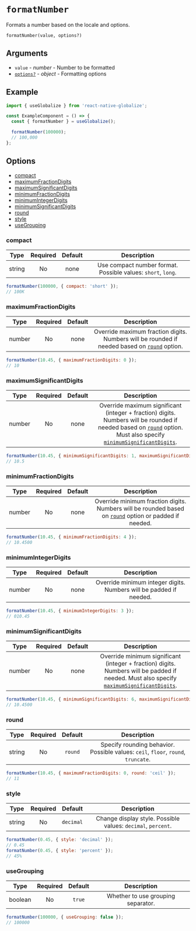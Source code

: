 # `formatNumber`

Formats a number based on the locale and options.

`formatNumber(value, options?)`

## Arguments

- `value` - *number* - Number to be formatted
- [`options?`](#options) - *object* - Formatting options

## Example

```js
import { useGlobalize } from 'react-native-globalize';

const ExampleComponent = () => {
  const { formatNumber } = useGlobalize();

  formatNumber(100000);
  // 100,000
};
```

## Options

- [compact](#compact)
- [maximumFractionDigits](#maximumfractiondigits)
- [maximumSignificantDigits](#maximumsignificantdigits)
- [minimumFractionDigits](#minimumfractiondigits)
- [minimumIntegerDigits](#minimumintegerdigits)
- [minimumSignificantDigits](#minimumsignificantdigits)
- [round](#round)
- [style](#style)
- [useGrouping](#usegrouping)

### compact

|  Type  | Required | Default | Description |
| :----: | :------: | :-----: | :---------: |
| string |    No    |   none  | Use compact number format. Possible values: `short`, `long`. |

```js
formatNumber(100000, { compact: 'short' });
// 100K
```

### maximumFractionDigits

|  Type  | Required | Default | Description |
| :----: | :------: | :-----: | :---------: |
| number |    No    |   none  | Override maximum fraction digits. Numbers will be rounded if needed based on [`round`](#round) option. |

```js
formatNumber(10.45, { maximumFractionDigits: 0 });
// 10
```

### maximumSignificantDigits

|  Type  | Required | Default | Description |
| :----: | :------: | :-----: | :---------: |
| number |    No    |   none  | Override maximum significant (integer + fraction) digits. Numbers will be rounded if needed based on [`round`](#round) option. Must also specify [`minimumSignificantDigits`](#minimumsignificantdigits). |

```js
formatNumber(10.45, { minimumSignificantDigits: 1, maximumSignificantDigits: 3 });
// 10.5
```

### minimumFractionDigits

|  Type  | Required | Default | Description |
| :----: | :------: | :-----: | :---------: |
| number |    No    |   none  | Override minimum fraction digits. Numbers will be rounded based on [`round`](#round) option or padded if needed. |

```js
formatNumber(10.45, { minimumFractionDigits: 4 });
// 10.4500
```

### minimumIntegerDigits

|  Type  | Required | Default | Description |
| :----: | :------: | :-----: | :---------: |
| number |    No    |   none  | Override minimum integer digits. Numbers will be padded if needed. |

```js
formatNumber(10.45, { minimumIntegerDigits: 3 });
// 010.45
```

### minimumSignificantDigits

|  Type  | Required | Default | Description |
| :----: | :------: | :-----: | :---------: |
| number |    No    |   none  | Override minimum significant (integer + fraction) digits. Numbers will be padded if needed. Must also specify [`maximumSignificantDigits`](#maximumsignificantdigits). |

```js
formatNumber(10.45, { minimumSignificantDigits: 6, maximumSignificantDigits: 8 });
// 10.4500
```

### round

|  Type  | Required | Default | Description |
| :----: | :------: | :-----: | :---------: |
| string |    No    | `round` | Specify rounding behavior. Possible values: `ceil`, `floor`, `round`, `truncate`. |

```js
formatNumber(10.45, { maximumFractionDigits: 0, round: 'ceil' });
// 11
```

### style

|  Type  | Required | Default | Description |
| :----: | :------: | :-----: | :---------: |
| string |    No    | `decimal` | Change display style. Possible values: `decimal`, `percent`. |

```js
formatNumber(0.45, { style: 'decimal' });
// 0.45
formatNumber(0.45, { style: 'percent' });
// 45%
```

### useGrouping

|  Type  | Required | Default | Description |
| :----: | :------: | :-----: | :---------: |
| boolean |   No    |  `true` | Whether to use grouping separator. |

```js
formatNumber(100000, { useGrouping: false });
// 100000
```
